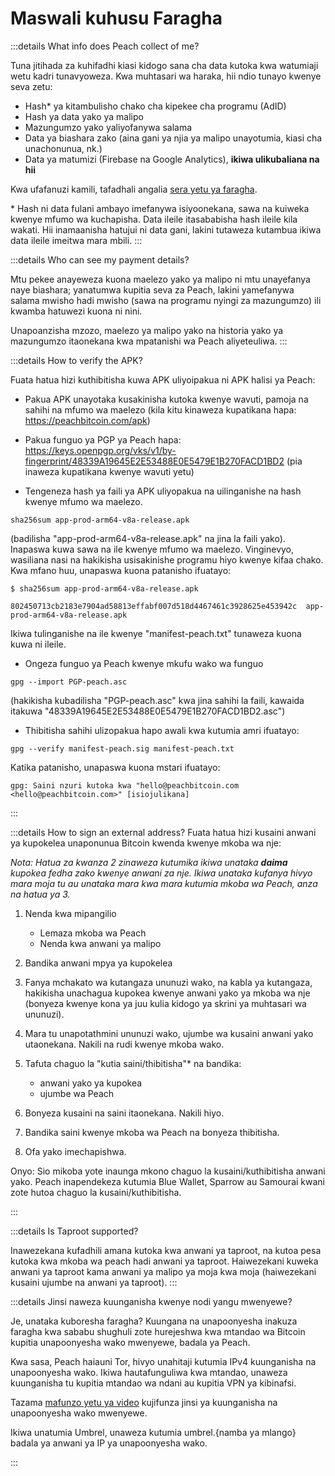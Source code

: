 # Maswali kuhusu Faragha

:::details What info does Peach collect of me?

Tuna jitihada za kuhifadhi kiasi kidogo sana cha data kutoka kwa watumiaji wetu kadri tunavyoweza. Kwa muhtasari wa haraka, hii ndio tunayo kwenye seva zetu:

- Hash\* ya kitambulisho chako cha kipekee cha programu (AdID)
- Hash ya data yako ya malipo
- Mazungumzo yako yaliyofanywa salama
- Data ya biashara zako (aina gani ya njia ya malipo unayotumia, kiasi cha unachonunua, nk.)
- Data ya matumizi (Firebase na Google Analytics), **ikiwa ulikubaliana na hii**

Kwa ufafanuzi kamili, tafadhali angalia [sera yetu ya faragha](/privacy-policy/).

\* Hash ni data fulani ambayo imefanywa isiyoonekana, sawa na kuiweka kwenye mfumo wa kuchapisha. Data ileile itasababisha hash ileile kila wakati. Hii inamaanisha hatujui ni data gani, lakini tutaweza kutambua ikiwa data ileile imeitwa mara mbili.
:::

:::details Who can see my payment details?

Mtu pekee anayeweza kuona maelezo yako ya malipo ni mtu unayefanya naye biashara; yanatumwa kupitia seva za Peach, lakini yamefanywa salama mwisho hadi mwisho (sawa na programu nyingi za mazungumzo) ili kwamba hatuwezi kuona ni nini.

Unapoanzisha mzozo, maelezo ya malipo yako na historia yako ya mazungumzo itaonekana kwa mpatanishi wa Peach aliyeteuliwa.
:::

:::details How to verify the APK?

Fuata hatua hizi kuthibitisha kuwa APK uliyoipakua ni APK halisi ya Peach:

- Pakua APK unayotaka kusakinisha kutoka kwenye wavuti, pamoja na sahihi na mfumo wa maelezo (kila kitu kinaweza kupatikana hapa: https://peachbitcoin.com/apk)

- Pakua funguo ya PGP ya Peach hapa: https://keys.openpgp.org/vks/v1/by-fingerprint/48339A19645E2E53488E0E5479E1B270FACD1BD2 (pia inaweza kupatikana kwenye wavuti yetu)

- Tengeneza hash ya faili ya APK uliyopakua na uilinganishe na hash kwenye mfumo wa maelezo.
````
sha256sum app-prod-arm64-v8a-release.apk
````
(badilisha "app-prod-arm64-v8a-release.apk" na jina la faili yako). Inapaswa kuwa sawa na ile kwenye mfumo wa maelezo. Vinginevyo, wasiliana nasi na hakikisha usisakinishe programu hiyo kwenye kifaa chako. Kwa mfano huu, unapaswa kuona patanisho ifuatayo:
```
$ sha256sum app-prod-arm64-v8a-release.apk

802450713cb2183e7904ad58813effabf007d518d4467461c3928625e453942c  app-prod-arm64-v8a-release.apk
```
Ikiwa tulinganishe na ile kwenye "manifest-peach.txt" tunaweza kuona kuwa ni ileile.

- Ongeza funguo ya Peach kwenye mkufu wako wa funguo
```
gpg --import PGP-peach.asc
```
(hakikisha kubadilisha "PGP-peach.asc" kwa jina sahihi la faili, kawaida itakuwa "48339A19645E2E53488E0E5479E1B270FACD1BD2.asc")

- Thibitisha sahihi ulizopakua hapo awali kwa kutumia amri ifuatayo:
```
gpg --verify manifest-peach.sig manifest-peach.txt
``` 
Katika patanisho, unapaswa kuona mstari ifuatayo:
```
gpg: Saini nzuri kutoka kwa "hello@peachbitcoin.com <hello@peachbitcoin.com>" [isiojulikana]
```
:::

:::details How to sign an external address?
Fuata hatua hizi kusaini anwani ya kupokelea unaponunua Bitcoin kwenda kwenye mkoba wa nje:

_Nota: Hatua za kwanza 2 zinaweza kutumika ikiwa unataka **daima** kupokea fedha zako kwenye anwani za nje. Ikiwa unataka kufanya hivyo mara moja tu au unataka mara kwa mara kutumia mkoba wa Peach, anza na hatua ya 3._

1. Nenda kwa mipangilio
   - Lemaza mkoba wa Peach
   - Nenda kwa anwani ya malipo

2. Bandika anwani mpya ya kupokelea

3. Fanya mchakato wa kutangaza ununuzi wako, na kabla ya kutangaza, hakikisha unachagua kupokea kwenye anwani yako ya mkoba wa nje (bonyeza kwenye kona ya juu kulia kidogo ya skrini ya muhtasari wa ununuzi).

4. Mara tu unapotathmini ununuzi wako, ujumbe wa kusaini anwani yako utaonekana. Nakili na rudi kwenye mkoba wako.

5. Tafuta chaguo la "kutia saini/thibitisha"* na bandika:
   - anwani yako ya kupokea
   - ujumbe wa Peach

6. Bonyeza kusaini na saini itaonekana. Nakili hiyo.

7. Bandika saini kwenye mkoba wa Peach na bonyeza thibitisha.

8. Ofa yako imechapishwa.

Onyo: Sio mikoba yote inaunga mkono chaguo la kusaini/kuthibitisha anwani yako. Peach inapendekeza kutumia Blue Wallet, Sparrow au Samourai kwani zote hutoa chaguo la kusaini/kuthibitisha.

:::

:::details Is Taproot supported?

Inawezekana kufadhili amana kutoka kwa anwani ya taproot, na kutoa pesa kutoka kwa mkoba wa peach hadi anwani ya taproot.
Haiwezekani kuweka anwani ya taproot kama anwani ya malipo ya moja kwa moja (haiwezekani kusaini ujumbe na anwani ya taproot).
:::

:::details Jinsi naweza kuunganisha kwenye nodi yangu mwenyewe?

Je, unataka kuboresha faragha? Kuungana na unapoonyesha inakuza faragha kwa sababu shughuli zote hurejeshwa kwa mtandao wa Bitcoin kupitia unapoonyesha wako mwenyewe, badala ya Peach.

Kwa sasa, Peach haiauni Tor, hivyo unahitaji kutumia IPv4 kuunganisha na unapoonyesha wako. Ikiwa hautafunguliwa kwa mtandao, unaweza kuunganisha tu kupitia mtandao wa ndani au kupitia VPN ya kibinafsi.

Tazama [mafunzo yetu ya video](https://www.youtube.com/watch?v=xtvq2i3mIYg) kujifunza jinsi ya kuunganisha na unapoonyesha wako mwenyewe.

Ikiwa unatumia Umbrel, unaweza kutumia umbrel.{namba ya mlango} badala ya anwani ya IP ya unapoonyesha wako.

:::
